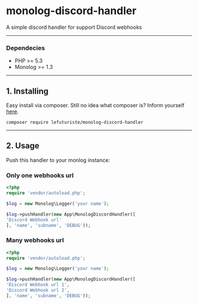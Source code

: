 # monolog-discord-handler

A simple discord handler for support Discord webhooks

-------------------------------------------------

### Dependecies

- PHP >= 5.3
- Monolog >= 1.3

-------------------------------------------------

## 1. Installing

Easy install via composer. Still no idea what composer is? Inform yourself [here](http://getcomposer.org).

```composer require lefuturiste/monolog-discord-handler```

-------------------------------------------------

## 2. Usage

Push this handler to your monlog instance:

### Only one webhooks url

```php
<?php
require 'vendor/autoload.php';

$log = new Monolog\Logger('your name');

$log->pushHandler(new App\MonologDiscordHandler([
'Discord Webhook url'
], 'name', 'subname', 'DEBUG'));

```

### Many webhooks url


```php
<?php
require 'vendor/autoload.php';

$log = new Monolog\Logger('your name');

$log->pushHandler(new App\MonologDiscordHandler([
'Discord Webhook url 1',
'Discord Webhook url 2',
], 'name', 'subname', 'DEBUG'));

```
